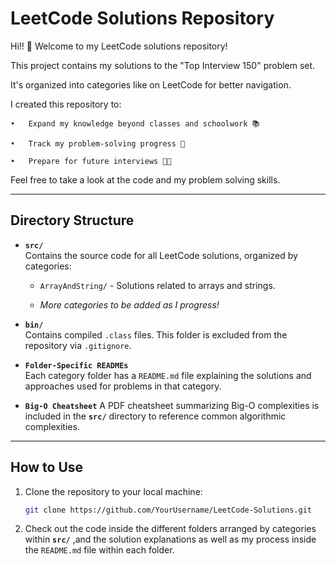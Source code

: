 # LeetCode Solutions Repository

Hi!! 👋
Welcome to my LeetCode solutions repository!

This project contains my solutions to the "Top Interview 150" problem set. 

It's organized into categories like on LeetCode for better navigation. 

I created this repository to:

	•	Expand my knowledge beyond classes and schoolwork 📚

	•	Track my problem-solving progress 📍

	•	Prepare for future interviews 👩‍💻

Feel free to take a look at the code and my problem solving skills.

---

## **Directory Structure**

- **`src/`**  
  Contains the source code for all LeetCode solutions, organized by categories:
  - `ArrayAndString/` - Solutions related to arrays and strings.
  
  - *More categories to be added as I progress!*

- **`bin/`**  
  Contains compiled `.class` files. This folder is excluded from the repository via `.gitignore`.

- **`Folder-Specific READMEs`**  
  Each category folder has a `README.md` file explaining the solutions and approaches used for problems in that category.

- **`Big-O Cheatsheet`**
  A PDF cheatsheet summarizing Big-O complexities is included in the **`src/`** directory to reference common algorithmic complexities.

---

## **How to Use**

1. Clone the repository to your local machine:
   ```bash
   git clone https://github.com/YourUsername/LeetCode-Solutions.git

2. Check out the code inside the different folders arranged by categories within **`src/`**
   ,and the solution explanations as well as my process inside the `README.md` file within each folder.